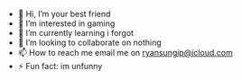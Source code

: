 - 👋 Hi, I’m your best friend
- 👀 I’m interested in gaming
- 🌱 I’m currently learning i forgot
- 💞️ I’m looking to collaborate on nothing
- 📫 How to reach me email me on ryansungip@icloud.com
- ⚡ Fun fact: im unfunny

<!---
1yourbestfriend/1yourbestfriend is a ✨ special ✨ repository because its `README.md` (this file) appears on your GitHub profile.
You can click the Preview link to take a look at your changes.
--->
